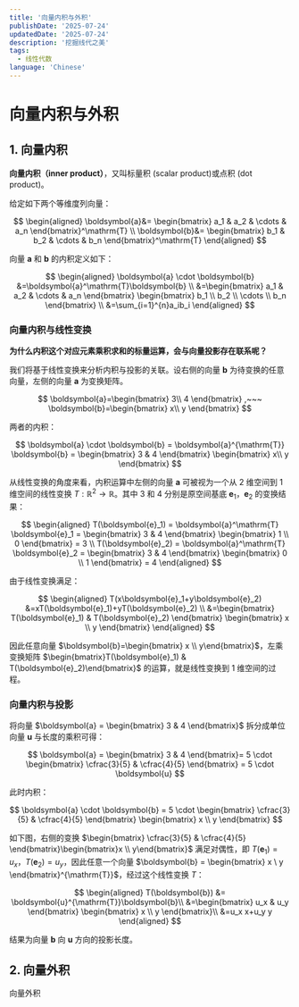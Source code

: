 ```yaml
---
title: '向量内积与外积'
publishDate: '2025-07-24'
updatedDate: '2025-07-24'
description: '挖掘线代之美'
tags:
  - 线性代数
language: 'Chinese'
---
```


# 向量内积与外积

## 1. 向量内积

**向量内积（inner product）**，又叫标量积 (scalar product)或点积 (dot product)。

给定如下两个等维度列向量：

$$
\begin{aligned}
\boldsymbol{a}&=
\begin{bmatrix}
    a_1 & a_2 & \cdots & a_n
\end{bmatrix}^\mathrm{T}
\\
\boldsymbol{b}&=
\begin{bmatrix}
    b_1 & b_2 & \cdots & b_n
\end{bmatrix}^\mathrm{T}
\end{aligned}
$$

向量 $\boldsymbol{a}$ 和 $\boldsymbol{b}$ 的内积定义如下：

$$
\begin{aligned}
\boldsymbol{a} \cdot \boldsymbol{b}
&=\boldsymbol{a}^\mathrm{T}\boldsymbol{b}
\\
&=\begin{bmatrix}
    a_1 & a_2 & \cdots & a_n
\end{bmatrix}
\begin{bmatrix}
    b_1 \\ b_2 \\ \cdots \\ b_n
\end{bmatrix}
\\
&=\sum_{i=1}^{n}a_ib_i
\end{aligned}
$$

### 向量内积与线性变换

**为什么内积这个对应元素乘积求和的标量运算，会与向量投影存在联系呢？**

我们将基于线性变换来分析内积与投影的关联。设右侧的向量 $\boldsymbol{b}$ 为待变换的任意向量，左侧的向量 $\boldsymbol{a}$ 为变换矩阵。

$$
\boldsymbol{a}=\begin{bmatrix}
3\\
4
\end{bmatrix}
,~~~
\boldsymbol{b}=\begin{bmatrix}
x\\
y
\end{bmatrix}
$$

两者的内积：

$$
\boldsymbol{a} \cdot \boldsymbol{b}
 = \boldsymbol{a}^{\mathrm{T}} \boldsymbol{b} 
 = \begin{bmatrix}
3 & 4
\end{bmatrix}
\begin{bmatrix}
x\\
y
\end{bmatrix}
$$

从线性变换的角度来看，内积运算中左侧的向量 $\boldsymbol{a}$ 可被视为一个从 $2$ 维空间到 $1$ 维空间的线性变换 $T: \mathbb{R}^2 \to \mathbb{R}$。其中 $3$ 和 $4$ 分别是原空间基底 $\boldsymbol{e}_1$，$\boldsymbol{e}_2$ 的变换结果：

$$
\begin{aligned}
T(\boldsymbol{e}_1) = \boldsymbol{a}^\mathrm{T} \boldsymbol{e}_1 = \begin{bmatrix} 3 & 4 \end{bmatrix} \begin{bmatrix} 1 \\ 0 \end{bmatrix} = 3
\\
T(\boldsymbol{e}_2) = \boldsymbol{a}^\mathrm{T} \boldsymbol{e}_2 = \begin{bmatrix} 3 & 4 \end{bmatrix} \begin{bmatrix} 0 \\ 1 \end{bmatrix} = 4
\end{aligned}
$$

由于线性变换满足：

$$
\begin{aligned}
T(x\boldsymbol{e}_1+y\boldsymbol{e}_2)
&=xT(\boldsymbol{e}_1)+yT(\boldsymbol{e}_2) \\
&=\begin{bmatrix}
T(\boldsymbol{e}_1) & T(\boldsymbol{e}_2)
\end{bmatrix}
\begin{bmatrix}
x \\ y
\end{bmatrix}
\end{aligned}
$$

因此任意向量 $\boldsymbol{b}=\begin{bmatrix} x \\ y\end{bmatrix}$，左乘变换矩阵 $\begin{bmatrix}T(\boldsymbol{e}_1) & T(\boldsymbol{e}_2)\end{bmatrix}$ 的运算，就是线性变换到 $1$ 维空间的过程。

### 向量内积与投影

将向量 $\boldsymbol{a} = \begin{bmatrix} 3 & 4 \end{bmatrix}$ 拆分成单位向量 $\boldsymbol{u}$ 与长度的乘积可得：

$$
\boldsymbol{a} = 
\begin{bmatrix} 3 & 4 \end{bmatrix}=
5 \cdot \begin{bmatrix} \cfrac{3}{5} & \cfrac{4}{5} \end{bmatrix}
= 5 \cdot \boldsymbol{u}
$$

此时内积：

$$
\boldsymbol{a} \cdot \boldsymbol{b}
= 5 \cdot \begin{bmatrix} \cfrac{3}{5} & \cfrac{4}{5} \end{bmatrix}
\begin{bmatrix}
x \\ y
\end{bmatrix}
$$

如下图，右侧的变换 $\begin{bmatrix} \cfrac{3}{5} & \cfrac{4}{5} \end{bmatrix}\begin{bmatrix}x \\ y\end{bmatrix}$ 满足对偶性，即 $T(\boldsymbol{e}_1)=u_x$，$T(\boldsymbol{e}_2)=u_y$，因此任意一个向量 $\boldsymbol{b} = \begin{bmatrix} x \ y \end{bmatrix}^{\mathrm{T}}$，经过这个线性变换 $T$：

$$
\begin{aligned}
T(\boldsymbol{b})
&= \boldsymbol{u}^{\mathrm{T}}\boldsymbol{b}\\
&=\begin{bmatrix} u_x & u_y \end{bmatrix}
\begin{bmatrix}
x \\ y
\end{bmatrix}\\
&=u_x x+u_y y
\end{aligned}
$$

结果为向量 $\boldsymbol{b}$ 向 $\boldsymbol{u}$ 方向的投影长度。

## 2. 向量外积

向量外积